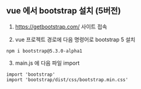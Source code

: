## vue 에서 bootstrap 설치 (5버전)

1. https://getbootstrap.com/ 사이트 접속

2. vue 프로젝트 경로에 다음 명령어로 bootstrap 5 설치

```
npm i bootstrap@5.3.0-alpha1
```

3. main.js 에 다음 파일 import

```
import 'bootstrap'
import 'bootstrap/dist/css/bootstrap.min.css'
```


